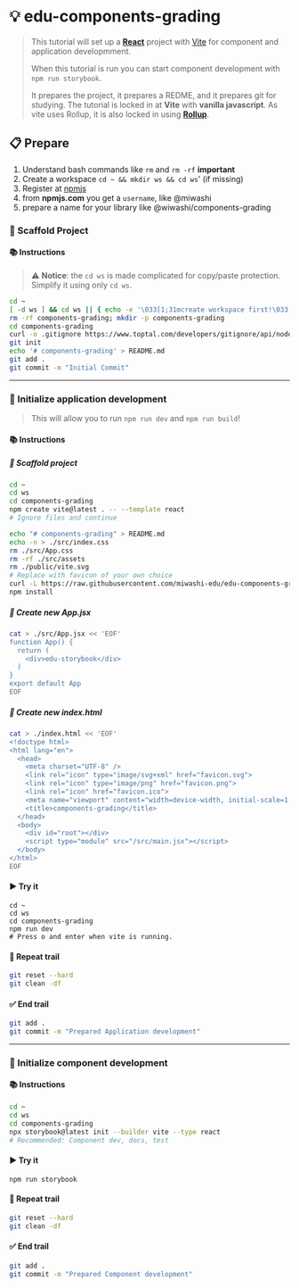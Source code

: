 # 💡 edu-components-grading

> This tutorial will set up a **[React](https://react.dev)** project with [Vite](https://vite.dev)
> for component and application developmment.  
> 
> When this tutorial is run you can start component development with `npm run storybook`.
> 
> It prepares the project, it prepares a REDME, and it prepares git for studying.
> The tutorial is locked in at **Vite** with **vanilla javascript**. As vite uses Rollup,
> it is also locked in using **[Rollup](https://rollupjs.org)**.

## 📋 Prepare

1. Understand bash commands like `rm` and `rm -rf` **important**
2. Create a workspace `cd ~ && mkdir ws && cd ws`' (if missing)
2. Register at [npmjs](https://www.npmjs.com/signup)
3. from **npmjs.com** you get a `username`, like @miwashi
4. prepare a name for your library like @wiwashi/components-grading

### 👣 Scaffold Project

#### 📚 Instructions

> ⚠️ **Notice**: the `cd ws` is made complicated for copy/paste protection.
> Simplify it using only `cd ws`.

```bash
cd ~
[ -d ws ] && cd ws || { echo -e '\033[1;31mcreate workspace first!\033[0m'; return 1; }
rm -rf components-grading; mkdir -p components-grading
cd components-grading
curl -o .gitignore https://www.toptal.com/developers/gitignore/api/node
git init
echo '# components-grading' > README.md
git add .
git commit -m "Initial Commit"
```

---

### 👣 Initialize application development

> This will allow you to run `npm run dev` and `npm run build`!

#### 📚 Instructions

##### 🦶 Scaffold project

```bash
cd ~
cd ws
cd components-grading
npm create vite@latest . -- --template react
# Ignore files and continue

echo "# components-grading" > README.md
echo -n > ./src/index.css
rm ./src/App.css
rm -rf ./src/assets
rm ./public/vite.svg
# Replace with favicon of your own choice
curl -L https://raw.githubusercontent.com/miwashi-edu/edu-components-grading/main/resources/favicon.svg -o ./public/favicon.svg
npm install
```

##### 🦶 Create new App.jsx

```bash
cat > ./src/App.jsx << 'EOF'
function App() {
  return (
    <div>edu-storybook</div>
  )
}
export default App
EOF
```

##### 🦶 Create new index.html

```bash
cat > ./index.html << 'EOF'
<!doctype html>
<html lang="en">
  <head>
    <meta charset="UTF-8" />
    <link rel="icon" type="image/svg+xml" href="favicon.svg">
    <link rel="icon" type="image/png" href="favicon.png">
    <link rel="icon" href="favicon.ico">
    <meta name="viewport" content="width=device-width, initial-scale=1.0" />
    <title>components-grading</title>
  </head>
  <body>
    <div id="root"></div>
    <script type="module" src="/src/main.jsx"></script>
  </body>
</html>
EOF
```


#### ▶️ Try it

```
cd ~
cd ws
cd components-grading
npm run dev
# Press o and enter when vite is running.
```

#### 🔄 Repeat trail

```bash
git reset --hard
git clean -df
```

#### ✅ End trail

```bash
git add .
git commit -m "Prepared Application development"
```

---

### 👣 Initialize component development

#### 📚 Instructions

```bash
cd ~
cd ws
cd components-grading
npx storybook@latest init --builder vite --type react
# Recommended: Component dev, docs, test
```

#### ▶️ Try it

```
npm run storybook
```


#### 🔄 Repeat trail

```bash
git reset --hard
git clean -df
```

#### ✅ End trail

```bash
git add .
git commit -m "Prepared Component development"
```
